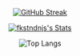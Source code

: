 <div align=center>
 
[![GitHub Streak](https://streak-stats.demolab.com/?user=DenverCoder1&theme=dark)](https://git.io/streak-stats)

[![fkstndnjs's Stats](https://github-readme-stats.vercel.app/api?username=fkstndnjs&show_icons=true&theme=radical)](https://github.com/fkstndnjs?tab=repositories)
 
![Top Langs](https://github-readme-stats.vercel.app/api/top-langs/?username=fkstndnjss&layout=compact&theme=radical)
 
</div>
